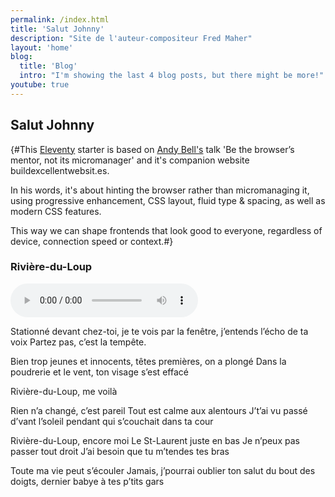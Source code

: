 ```yaml
---
permalink: /index.html
title: 'Salut Johnny'
description: "Site de l'auteur-compositeur Fred Maher"
layout: 'home'
blog:
  title: 'Blog'
  intro: "I'm showing the last 4 blog posts, but there might be more!"
youtube: true
---
```


## Salut Johnny

{#This [Eleventy](https://www.11ty.dev/) starter is based on [Andy Bell's](https://mastodon.social/@andy@bell.bz) talk 'Be the browser’s mentor, not its micromanager' and it's companion website buildexcellentwebsit.es.

In his words, it's about hinting the browser rather than micromanaging it, using progressive enhancement, CSS layout, fluid type & spacing, as well as modern CSS features.

This way we can shape frontends that look good to everyone, regardless of device, connection speed or context.#}

### Rivière-du-Loup 
<audio controls>
<source src="https://fredmahermusique.bandcamp.com/track/jattends-lprintemps" type="audio/mpeg">
  <source src="horse.ogg" type="audio/ogg">
Your browser does not support the audio element.
</audio>


Stationné devant chez-toi, 
je te vois par la fenêtre,
j’entends l’écho de ta voix 
Partez pas, c’est la tempête.


Bien trop jeunes et innocents,
têtes premières, on a plongé
Dans la poudrerie et le vent,
ton visage s’est effacé


Rivière-du-Loup,
me voilà


Rien n’a changé, c’est pareil
Tout est calme aux alentours
J’t’ai vu passé d’vant l’soleil
pendant qui s’couchait dans ta cour


Rivière-du-Loup, encore moi
Le St-Laurent juste en bas
Je n’peux pas passer tout droit
J’ai besoin que tu m’tendes tes bras


Toute ma vie peut s’écouler
Jamais, j’pourrai oublier
ton salut du bout des doigts,
dernier babye à tes p’tits gars


